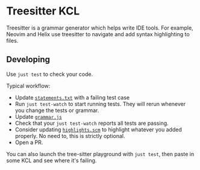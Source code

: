 # Treesitter KCL

Treesitter is a grammar generator which helps write IDE tools. For example, Neovim and Helix use treesitter to navigate and add syntax highlighting to files.

## Developing

Use `just test` to check your code. 

Typical workflow:

 - Update [`statements.txt`](https://github.com/KittyCAD/tree-sitter-kcl/blob/main/test/corpus/statements.txt) with a failing test case
 - Run `just test-watch` to start running tests. They will rerun whenever you change the tests or grammar.
 - Update [`grammar.js`](https://github.com/KittyCAD/tree-sitter-kcl/blob/main/grammar.js)
 - Check that your `just test-watch` reports all tests are passing.
 - Consider updating [`highlights.scm`](https://github.com/KittyCAD/tree-sitter-kcl/blob/main/queries/highlights.scm) to highlight whatever you added properly. No need to, this is strictly optional.
 - Open a PR.

You can also launch the tree-sitter playground with `just test`, then paste in some KCL and see where it's failing.
